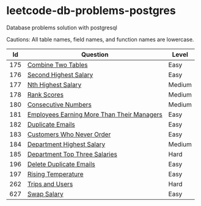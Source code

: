 # leetcode-db-problems-postgres
Database problems solution with postgresql

Cautions: All table names, field names, and function names are lowercase.

|Id|Question|Level|
|--|--|--|
|175|[Combine Two Tables](175.combine-two-tables)|Easy|
|176|[Second Highest Salary](176.second-highest-salary)|Easy|
|177|[Nth Highest Salary](177.nth-highest-salary)|Medium|
|178|[Rank Scores](178.rank-scores)|Medium|
|180|[Consecutive Numbers](180.consecutive-numbers)|Medium|
|181|[Employees Earning More Than Their Managers](181.employees-earning-more-than-their-managers)|Easy|
|182|[Duplicate Emails](182.duplicate-emails)|Easy|
|183|[Customers Who Never Order](183.customers-who-never-order)|Easy|
|184|[Department Highest Salary](184.department-highest-salary)|Medium|
|185|[Department Top Three Salaries](185.department-top-three-salaries)|Hard|
|196|[Delete Duplicate Emails](196.delete-duplicate-emails)|Easy|
|197|[Rising Temperature](197.rising-temperature)|Easy|
|262|[Trips and Users](262.trips-and-users)|Hard|
|627|[Swap Salary](627.swap-salary)|Easy|